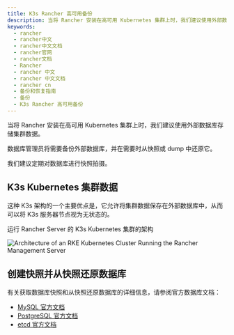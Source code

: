 ```yaml
---
title: K3s Rancher 高可用备份
description: 当将 Rancher 安装在高可用 Kubernetes 集群上时，我们建议使用外部数据库存储集群数据。数据库管理员将需要备份外部数据库，并在需要时从快照或 dump 中还原它。我们建议定期对数据库进行快照拍摄。这种 K3s 架构的一个主要优点是，它允许将集群数据保存在外部数据库中，从而可以将 K3s 服务器节点视为无状态的。
keywords:
  - rancher
  - rancher中文
  - rancher中文文档
  - rancher官网
  - rancher文档
  - Rancher
  - rancher 中文
  - rancher 中文文档
  - rancher cn
  - 备份和恢复指南
  - 备份
  - K3s Rancher 高可用备份
---
```


当将 Rancher 安装在高可用 Kubernetes 集群上时，我们建议使用外部数据库存储集群数据。

数据库管理员将需要备份外部数据库，并在需要时从快照或 dump 中还原它。

我们建议定期对数据库进行快照拍摄。

## K3s Kubernetes 集群数据

这种 K3s 架构的一个主要优点是，它允许将集群数据保存在外部数据库中，从而可以将 K3s 服务器节点视为无状态的。

<figcaption>
运行 Rancher Server 的 K3s Kubernetes 集群的架构
</figcaption>

![Architecture of an RKE Kubernetes Cluster Running the Rancher Management Server](/img/rancher/k3s-server-storage.svg)

## 创建快照并从快照还原数据库

有关获取数据库快照和从快照还原数据库的详细信息，请参阅官方数据库文档：

- [MySQL 官方文档](https://dev.mysql.com/doc/refman/8.0/en/replication-snapshot-method.html)
- [PostgreSQL 官方文档](https://www.postgresql.org/docs/8.3/backup-dump.html)
- [etcd 官方文档](https://github.com/etcd-io/website/tree/master/content/docs)
